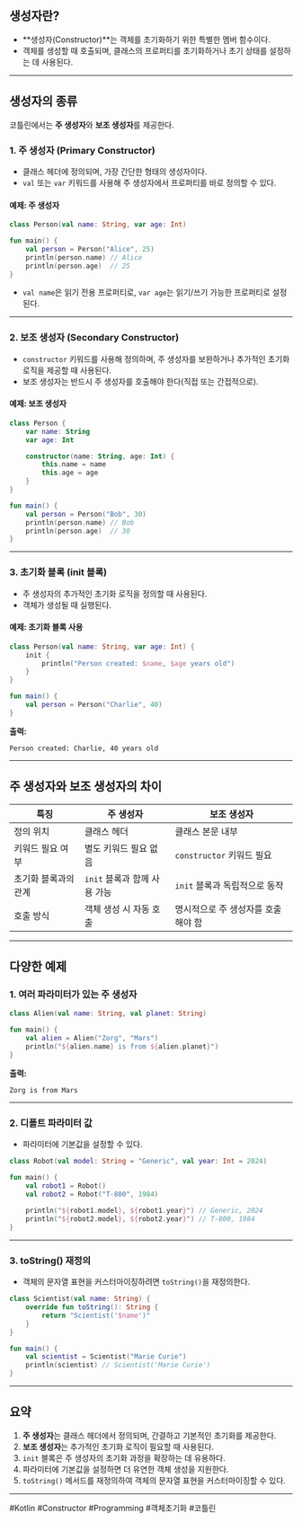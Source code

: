 ## **생성자란?**
- **생성자(Constructor)**는 객체를 초기화하기 위한 특별한 멤버 함수이다.
- 객체를 생성할 때 호출되며, 클래스의 프로퍼티를 초기화하거나 초기 상태를 설정하는 데 사용된다.

---

## **생성자의 종류**
코틀린에서는 **주 생성자**와 **보조 생성자**를 제공한다.

### **1. 주 생성자 (Primary Constructor)**
- 클래스 헤더에 정의되며, 가장 간단한 형태의 생성자이다.
- `val` 또는 `var` 키워드를 사용해 주 생성자에서 프로퍼티를 바로 정의할 수 있다.

#### **예제: 주 생성자**
```kotlin
class Person(val name: String, var age: Int)

fun main() {
    val person = Person("Alice", 25)
    println(person.name) // Alice
    println(person.age)  // 25
}
```

- `val name`은 읽기 전용 프로퍼티로, `var age`는 읽기/쓰기 가능한 프로퍼티로 설정된다.

---

### **2. 보조 생성자 (Secondary Constructor)**
- `constructor` 키워드를 사용해 정의하며, 주 생성자를 보완하거나 추가적인 초기화 로직을 제공할 때 사용된다.
- 보조 생성자는 반드시 주 생성자를 호출해야 한다(직접 또는 간접적으로).

#### **예제: 보조 생성자**
```kotlin
class Person {
    var name: String
    var age: Int

    constructor(name: String, age: Int) {
        this.name = name
        this.age = age
    }
}

fun main() {
    val person = Person("Bob", 30)
    println(person.name) // Bob
    println(person.age)  // 30
}
```

---

### **3. 초기화 블록 (init 블록)**
- 주 생성자의 추가적인 초기화 로직을 정의할 때 사용된다.
- 객체가 생성될 때 실행된다.

#### **예제: 초기화 블록 사용**
```kotlin
class Person(val name: String, var age: Int) {
    init {
        println("Person created: $name, $age years old")
    }
}

fun main() {
    val person = Person("Charlie", 40)
}
```
**출력:**  
```
Person created: Charlie, 40 years old
```

---

## **주 생성자와 보조 생성자의 차이**

| **특징**                     | **주 생성자**                          | **보조 생성자**                        |
|------------------------------|----------------------------------------|----------------------------------------|
| 정의 위치                    | 클래스 헤더                           | 클래스 본문 내부                      |
| 키워드 필요 여부             | 별도 키워드 필요 없음                 | `constructor` 키워드 필요             |
| 초기화 블록과의 관계         | `init` 블록과 함께 사용 가능          | `init` 블록과 독립적으로 동작         |
| 호출 방식                   | 객체 생성 시 자동 호출                | 명시적으로 주 생성자를 호출해야 함     |

---

## **다양한 예제**

### **1. 여러 파라미터가 있는 주 생성자**
```kotlin
class Alien(val name: String, val planet: String)

fun main() {
    val alien = Alien("Zorg", "Mars")
    println("${alien.name} is from ${alien.planet}")
}
```

**출력:**  
```
Zorg is from Mars
```

---

### **2. 디폴트 파라미터 값**
- 파라미터에 기본값을 설정할 수 있다.

```kotlin
class Robot(val model: String = "Generic", val year: Int = 2024)

fun main() {
    val robot1 = Robot()
    val robot2 = Robot("T-800", 1984)
    
    println("${robot1.model}, ${robot1.year}") // Generic, 2024
    println("${robot2.model}, ${robot2.year}") // T-800, 1984
}
```

---

### **3. toString() 재정의**
- 객체의 문자열 표현을 커스터마이징하려면 `toString()`을 재정의한다.

```kotlin
class Scientist(val name: String) {
    override fun toString(): String {
        return "Scientist('$name')"
    }
}

fun main() {
    val scientist = Scientist("Marie Curie")
    println(scientist) // Scientist('Marie Curie')
}
```

---

## **요약**
1. **주 생성자**는 클래스 헤더에서 정의되며, 간결하고 기본적인 초기화를 제공한다.
2. **보조 생성자**는 추가적인 초기화 로직이 필요할 때 사용된다.
3. `init` 블록은 주 생성자의 초기화 과정을 확장하는 데 유용하다.
4. 파라미터에 기본값을 설정하면 더 유연한 객체 생성을 지원한다.
5. `toString()` 메서드를 재정의하여 객체의 문자열 표현을 커스터마이징할 수 있다.

---

#Kotlin #Constructor #Programming #객체초기화 #코틀린

